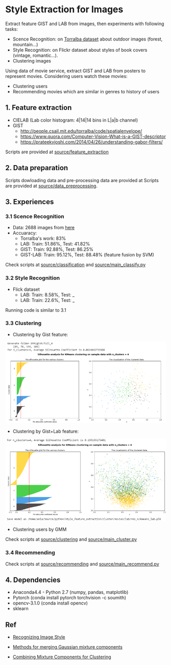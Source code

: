 # Style Extraction for Images

Extract feature GIST and LAB from images, then experiments with following tasks:

+ Scence Recognition: on [Torralba dataset](http://people.csail.mit.edu/torralba/code/spatialenvelope/) about outdoor images (forest, mountain...)
+ Style Recognition: on Flickr dataset about styles of book covers (vintage, romantic...).
+ Clustering images

Using data of movie service, extract GIST and LAB from posters to represent movies. Considering users watch these movies:

+ Clustering users
+ Recommending movies which are similar in genres to history of users

## 1. Feature extraction

- CIELAB (Lab color histogram: 4|14|14 bins in L|a|b channel)
- GIST
  + http://people.csail.mit.edu/torralba/code/spatialenvelope/
  + https://www.quora.com/Computer-Vision-What-is-a-GIST-descriptor
  + https://prateekvjoshi.com/2014/04/26/understanding-gabor-filters/

Scripts are provided at [source/feature_extraction](https://github.com/anvy1102/style-etraction-for-images/tree/master/source/feature_extraction)

## 2. Data preparation

Scripts dowloading data and pre-processing data are provided at Scripts are provided at [source/data_preprocessing](https://github.com/anvy1102/style-etraction-for-images/tree/master/source/data_preprocessing).		  

## 3. Experiences

### 3.1 Scence Recognition

- Data: 2688 images from [here](http://people.csail.mit.edu/torralba/code/spatialenvelope/)
- Accuaracy:
    + Torralba's work: 83%
    + LAB:      Train: 51.86%, Test: 41.82%
    + GIST:     Train: 92.88%, Test: 86.25%
    + GIST-LAB: Train: 95.12%, Test: 88.48% (feature fusion by SVM)

Check scripts at [source/classification](https://github.com/anvy1102/style-etraction-for-images/tree/master/source/classification) and [source/main_classify.py](https://github.com/anvy1102/style-etraction-for-images/tree/master/source/main_classify.py)     

### 3.2 Style Recognition

- Flick dataset
	+ LAB:      Train: 8.58%, Test: _
	+ LAB:      Train: 22.6%, Test: _

Running code is similar to 3.1

### 3.3 Clustering

+ Clustering by Gist feature: 

![gist_clustering_image](/images/gist_clustering_image.png)

+ Clustering by Gist+Lab feature: 
	
![gistlab_clustering_image](/images/gistlab_clustering_image.png)

+ Clustering users by GMM

Check scripts at [source/clustering](https://github.com/anvy1102/style-etraction-for-images/tree/master/source/clustering) and [source/main_cluster.py](https://github.com/anvy1102/style-etraction-for-images/tree/master/source/main_cluster.py)

### 3.4 Recommending

Check scripts at [source/recommending](https://github.com/anvy1102/style-etraction-for-images/tree/master/source/recommending) and [source/main_recommend.py](https://github.com/anvy1102/style-etraction-for-images/tree/master/source/main_recommend.py)     
## 4. Dependencies 

- Anaconda4.4 - Python 2.7 (numpy, pandas, matplotlib)
- Pytorch (conda install pytorch torchvision -c soumith)
- opencv-3.1.0 (conda install opencv)
- sklearn


## Ref	
- [Recognizing Image Style](https://arxiv.org/abs/1311.3715)

- [Methods for merging Gaussian mixture components](https://doi.org/10.1007/s11634-010-0058-3)

- [Combining Mixture Components
for Clustering](https://www.stat.washington.edu/raftery/Research/PDF/Baudry2010.pdf)





